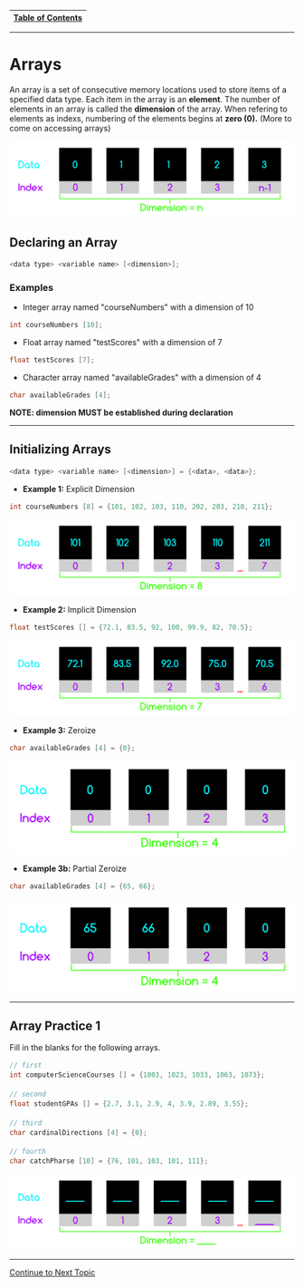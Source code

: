 |[Table of Contents](/00-Table-of-Contents.md)|
|---|

---

# Arrays

An array is a set of consecutive memory locations used to store items of a specified data type. Each item in the array is an **element**. The number of elements in an array is called the **dimension** of the array. When refering to elements as indexs, numbering of the elements begins at **zero (0).** (More to come on accessing arrays)

![](/assets/array1.png)

## Declaring an Array

```c
<data type> <variable name> [<dimension>];
```

### Examples

* Integer array named "courseNumbers" with a dimension of 10

```c
int courseNumbers [10];
```

* Float array named "testScores" with a dimension of 7

```cpp
float testScores [7];
```

* Character array named "availableGrades" with a dimension of 4

```c
char availableGrades [4];
```

**NOTE: dimension MUST be established during declaration**

---

## Initializing Arrays

```c
<data type> <variable name> [<dimension>] = {<data>, <data>};
```

* **Example 1:** Explicit Dimension

```c
int courseNumbers [8] = {101, 102, 103, 110, 202, 203, 210, 211};
```

![](/assets/array2.png)

* **Example 2:** Implicit Dimension

```c
float testScores [] = {72.1, 83.5, 92, 100, 99.9, 82, 70.5};
```

![](/assets/array3.png)

* **Example 3:** Zeroize

```c
char availableGrades [4] = {0};
```

![](/assets/array4.png)

* **Example 3b:** Partial Zeroize

```c
char availableGrades [4] = {65, 66};
```

![](/assets/array4b.png)

---

## Array Practice 1

Fill in the blanks for the following arrays.

```c
// first
int computerScienceCourses [] = {1003, 1023, 1033, 1063, 1073};

// second
float studentGPAs [] = {2.7, 3.1, 2.9, 4, 3.9, 2.89, 3.55};

// third
char cardinalDirections [4] = {0};

// fourth
char catchPharse [10] = {76, 101, 103, 101, 111};
```

![](/assets/arrayBlank.png)

---

<a href="https://github.com/CyberTrainingUSAF/05-C-Programming/blob/master/03_Arrays_strings/03_access_modify_Arrays.md" rel="Continue to Next Topic"> Continue to Next Topic </a>
